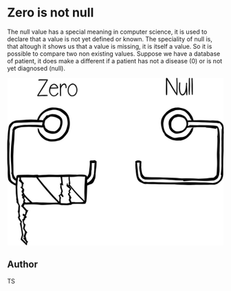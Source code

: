 <!-- BEGIN TITLE -->
# Zero is not null 
<!-- END TITLE -->

<!-- BEGIN BODY -->
The null value has a special meaning in computer science, it is used to declare that a value is not yet defined or known. 
The speciality of null is, that altough it shows us that a value is missing, it is itself a value. So it is possible to compare two 
non existing values. Suppose we have a database of patient, 
it does make a different if a patient has not a disease (0) or is not yet diagnosed (null).

<!-- END BODY -->


![NUll](../images/image-007-null.svg)



<!-- BEGIN OPTIONAL -->

<!-- END OPTIONAL -->



## Author
<!-- BEGIN AUTHOR -->
TS
<!-- END AUTHOR -->
